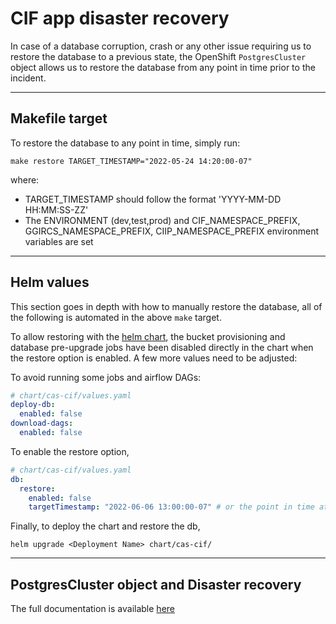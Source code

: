 # CIF app disaster recovery

In case of a database corruption, crash or any other issue requiring us to restore the database to a previous state, the OpenShift `PostgresCluster` object allows us to restore the database from any point in time prior to the incident.

---

## Makefile target

To restore the database to any point in time, simply run:

```
make restore TARGET_TIMESTAMP="2022-05-24 14:20:00-07"
```

where:

- TARGET_TIMESTAMP should follow the format 'YYYY-MM-DD HH:MM:SS-ZZ'
- The ENVIRONMENT (dev,test,prod) and CIF_NAMESPACE_PREFIX, GGIRCS_NAMESPACE_PREFIX, CIIP_NAMESPACE_PREFIX environment variables are set

---

## Helm values

This section goes in depth with how to manually restore the database, all of the following is automated in the above `make` target.

To allow restoring with the [helm chart](https://github.com/bcgov/cas-cif/tree/develop/chart/cas-cif), the bucket provisioning and database pre-upgrade jobs have been disabled directly in the chart when the restore option is enabled.
A few more values need to be adjusted:

To avoid running some jobs and airflow DAGs:

```yaml
# chart/cas-cif/values.yaml
deploy-db:
  enabled: false
download-dags:
  enabled: false
```

To enable the restore option,

```yaml
# chart/cas-cif/values.yaml
db:
  restore:
    enabled: false
    targetTimestamp: "2022-06-06 13:00:00-07" # or the point in time at which to restore
```

Finally, to deploy the chart and restore the db,

```
helm upgrade <Deployment Name> chart/cas-cif/
```

---

## PostgresCluster object and Disaster recovery

The full documentation is available [here](https://access.crunchydata.com/documentation/postgres-operator/v5/tutorial/disaster-recovery/)
